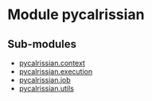 # Module pycalrissian

## Sub-modules

* [pycalrissian.context](context/)
* [pycalrissian.execution](execution/)
* [pycalrissian.job](job/)
* [pycalrissian.utils](utils/)